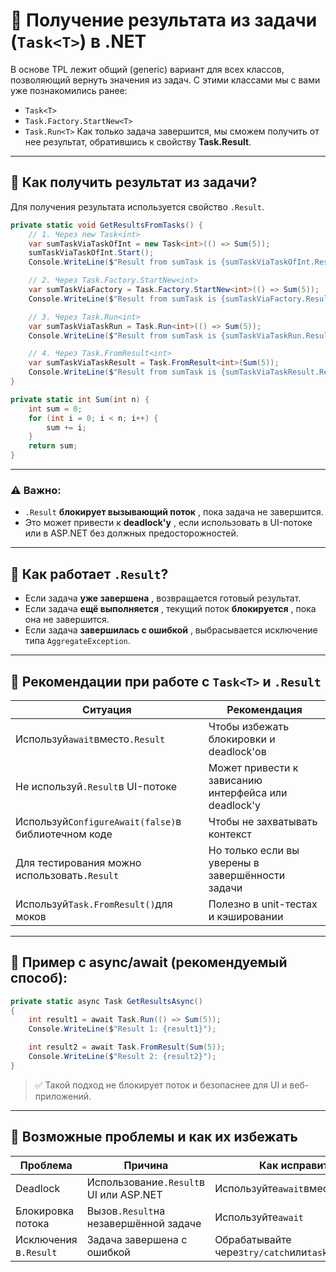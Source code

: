 # 📘 Получение результата из задачи (`Task<T>`) в .NET

В основе TPL лежит общий (generic) вариант для всех классов, позволяющий 
вернуть значения из задач. С этими классами мы с вами уже познакомились 
ранее:
- `Task<T>`
- `Task.Factory.StartNew<T>`
- `Task.Run<T>`
Как только задача завершится, мы сможем получить от нее результат, обратившись к свойству **Task.Result**.

---
## 🔹 Как получить результат из задачи?

Для получения результата используется свойство `.Result`.

```csharp
private static void GetResultsFromTasks() {
    // 1. Через new Task<int>
    var sumTaskViaTaskOfInt = new Task<int>(() => Sum(5));
    sumTaskViaTaskOfInt.Start();
    Console.WriteLine($"Result from sumTask is {sumTaskViaTaskOfInt.Result}");

    // 2. Через Task.Factory.StartNew<int>
    var sumTaskViaFactory = Task.Factory.StartNew<int>(() => Sum(5));
    Console.WriteLine($"Result from sumTask is {sumTaskViaFactory.Result}");

    // 3. Через Task.Run<int>
    var sumTaskViaTaskRun = Task.Run<int>(() => Sum(5));
    Console.WriteLine($"Result from sumTask is {sumTaskViaTaskRun.Result}");

    // 4. Через Task.FromResult<int>
    var sumTaskViaTaskResult = Task.FromResult<int>(Sum(5));
    Console.WriteLine($"Result from sumTask is {sumTaskViaTaskResult.Result}");
}

private static int Sum(int n) {
    int sum = 0;
    for (int i = 0; i < n; i++) {
        sum += i;
    }
    return sum;
}
```

---
### ⚠️ Важно:

- `.Result` **блокирует вызывающий поток** , пока задача не завершится.
- Это может привести к **deadlock'у** , если использовать в UI-потоке или в ASP.NET без должных предосторожностей.

---
## 🔧 Как работает `.Result`?

- Если задача **уже завершена** , возвращается готовый результат.
- Если задача **ещё выполняется** , текущий поток **блокируется** , пока она не завершится.
- Если задача **завершилась с ошибкой** , выбрасывается исключение типа `AggregateException`.

---
## 📌 Рекомендации при работе с `Task<T>` и `.Result`

| Ситуация                                            | Рекомендация                                         |
| --------------------------------------------------- | ---------------------------------------------------- |
| Используй`await`вместо`.Result`                     | Чтобы избежать блокировки и deadlock'ов              |
| Не используй`.Result`в UI-потоке                    | Может привести к зависанию интерфейса или deadlock'у |
| Используй`ConfigureAwait(false)`в библиотечном коде | Чтобы не захватывать контекст                        |
| Для тестирования можно использовать`.Result`        | Но только если вы уверены в завершённости задачи     |
| Используй`Task.FromResult()`для моков               | Полезно в unit-тестах и кэшировании                  |

---
## 🧠 Пример с async/await (рекомендуемый способ):

```csharp
private static async Task GetResultsAsync()
{
    int result1 = await Task.Run(() => Sum(5));
    Console.WriteLine($"Result 1: {result1}");

    int result2 = await Task.FromResult(Sum(5));
    Console.WriteLine($"Result 2: {result2}");
}
```

> ✅ Такой подход не блокирует поток и безопаснее для UI и веб-приложений.

---
## 🛑 Возможные проблемы и как их избежать

| Проблема              | Причина                                | Как исправить                                     |
| --------------------- | -------------------------------------- | ------------------------------------------------- |
| Deadlock              | Использование`.Result`в UI или ASP.NET | Используйте`await`вместо`.Result`                 |
| Блокировка потока     | Вызов`.Result`на незавершённой задаче  | Используйте`await`                                |
| Исключения в`.Result` | Задача завершена с ошибкой             | Обрабатывайте через`try/catch`или`task.Exception` |
